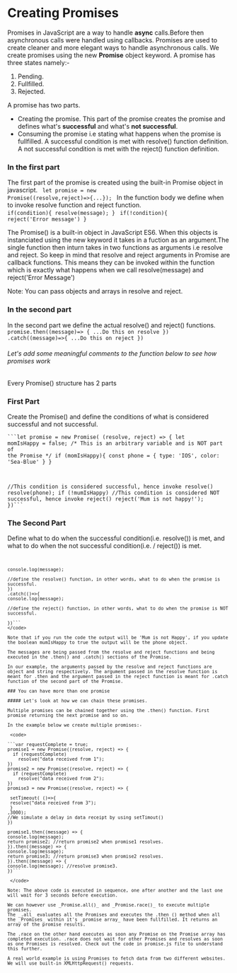 # Creating Promises

Promises in JavaScript are a way to handle **async** calls.Before then asynchronous calls were handled using callbacks. Promises are used to create cleaner and more elegant ways to handle asynchronous calls.
We create promises using the new **Promise** object keyword. A promise has three states namely:-

1. Pending.
2. Fullfilled.
3. Rejected.

A promise has two parts.

- Creating the promise. This part of the promise creates the promise and defines what's **successful** and what's **not successful**.
- Consuming the promise i.e stating what happens when the promise is fullfilled. A successful condition is met with resolve() function definition. A not successful condition is met with the reject() function definition.

### In the first part

The first part of the promise is created using the built-in Promise object in javascript.
<code> let promise = new Promise((resolve,reject)=>{...}); </code>
In the function body we define when to invoke resolve function and reject function.
<code> if(condition){ resolve(message); }</code>
<code> if(!condition){ reject('Error message') }</code>

The Promise() is a built-in object in JavaScript ES6. When this objects is instanciated using the new keyword it takes in a fuction as an argument.The single function then inturn takes in two functions as arguments i.e resolve and reject. So keep in mind that resolve and reject arguments in Promise are callback functions. This means they can be invoked within the function which is exactly what happens when we call resolve(message) and reject('Error Message')

Note: You can pass objects and arrays in resolve and reject.

### In the second part

In the second part we define the actual resolve() and reject() functions.
<code> promise.then((message)=> { ...Do this on resolve })
.catch((message)=>{ ...Do this on reject })
</code>

###### Let's add some meaningful comments to the function below to see how promises work

 Every Promise() structure has 2 parts 
### First Part           
 Create the Promise() and define the conditions of what is considered successful and not successful.

<code>```let promise = new Promise( (resolve, reject) => {
let momIsHappy = false; 
/* This is an arbitrary variable and is NOT part of the Promise */
if (momIsHappy){
    const phone = {
        type: 'IOS',
        color: 'Sea-Blue'
    }
}

//This condition is considered successful, hence invoke resolve()
resolve(phone);
if (!mumIsHappy)
//This condition is considered NOT successful, hence invoke reject()
reject('Mum is not happy!');
})```</code>




### The Second Part

 Define what to do when the successful condition(i.e. resolve()) is  met, and what to do when the not successful condition(i.e. / reject()) is met. 
<code>
```promise.then((message)=>{
console.log(message);

//define the resolve() function, in other words, what to do when the promise is successful.
})
.catch(()=>{
console.log(message);

//define the reject() function, in other words, what to do when the promise is NOT successful.

})```
</code>

Note that if you run the code the output will be 'Mum is not Happy', if you update the boolean mumIsHappy to true the output will be the phone object.

The messages are being passed from the resolve and reject functions and being executed in the .then() and .catch() sections of the Promise.

In our example, the arguments passed by the resolve and reject functions are object and string respectively. The argument passed in the resolve function is meant for .then and the argument passed in the reject function is meant for .catch function of the second part of the Promise.

### You can have more than one promise

##### Let's look at how we can chain these promises.

Multiple promises can be chained together using the .then() function. First promise returning the next promise and so on.

In the example below we create multiple promises:-

 <code> 
 
```var requestComplete = true;
promise1 = new Promise((resolve, reject) => {
  if (requestComplete)
    resolve("data received from 1");
})
promise2 = new Promise((resolve, reject) => {
  if (requestComplete)
    resolve("data received from 2");
})
promise3 = new Promise((resolve, reject) => {
 
 setTimeout( ()=>{
 resolve("data received from 3");
 }
,3000);
//We simulate a delay in data receipt by using setTimout() 
})

promise1.then((message) => {
console.log(message);
return promise2; //return promise2 when promise1 resolves.
}).then((message) => {
console.log(message);
return promise3; //return promise3 when promise2 resolves.
}).then((message) => {
console.log(message); //resolve promise3.
})```

 </code>

Note: The above code is executed in sequence, one after another and the last one will wait for 3 seconds before execution.

We can however use _Promise.all()_ and _Promise.race()_ to execute multiple promises.
The _.all_ evaluates all the Promises and executes the .then () method when all the _Promises_ within it's _promise array_ have been fullfilled. It returns an array of the promise results.

The .race on the other hand executes as soon any Promise on the Promise array has completed execution. .race does not wait for other Promises and resolves as soon as one Promises is resolved. Check out the code in promise.js file to understand this further.

A real world example is using Promises to fetch data from two different websites. We will use built-in XMLHttpRequest() requests.
